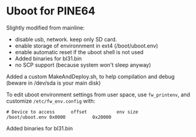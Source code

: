 # Uboot for PINE64
Slightly modified from mainline:
- disable usb, network. keep only SD card.
- enable storage of environnment in ext4 (/boot/uboot.env)
- enable automatic reset if the uboot shell is not used
- Added binaries for bl31.bin
- no SCP support (because system won't sleep anyway)

Added a custom MakeAndDeploy.sh, to help compilation and debug (beware in /dev/sda is your main disk)

To edit uboot environment settings from user space, use `fw_printenv`, and customize `/etc/fw_env.config` with:
```
# Device to access      offset           env size
/boot/uboot.env 0x0000          0x20000
```

Added binaries for bl31.bin 

